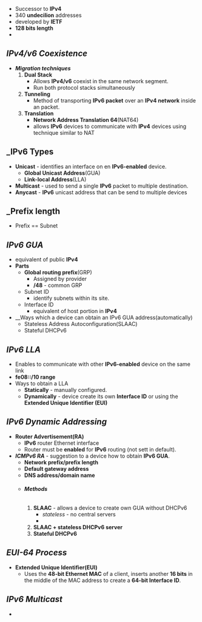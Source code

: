 - Successor to __IPv4__
- 340 __undecilion__ addresses
- developed by __IETF__
- __128 bits length__ 
- 

## ___IPv4/v6 Coexistence___
- ___Migration techniques___
	1. __Dual Stack__
		- Allows __IPv4/v6__ coexist in the same network segment.
		- Run both protocol stacks simultaneously
	2. __Tunneling__
		- Method of transporting __IPv6 packet__ over an __IPv4 network__ inside an packet.
	3. __Translation__
		- __Network Address Translation 64__(NAT64)
		- allows __IPv6__ devices to communicate with __IPv4__ devices using technique similar to NAT


## ___IPv6 Types__
- __Unicast__ - identifies an interface on en __IPv6-enabled__ device.
	- __Global Unicast Address__(GUA)
	- __Link-local Address__(LLA)
- __Multicast__ - used to send a single __IPv6__ packet to multiple destination.
- __Anycast__ - __IPv6__ unicast address that can be send to multiple devices
## ___Prefix length__
- Prefix == Subnet 
## ___IPv6 GUA___
- equivalent of public __IPv4__
- __Parts__
	- __Global routing prefix__(GRP)
		- Assigned by provider
		- __/48__ - common GRP
	- Subnet ID
		- identify subnets within its site.
	- Interface ID
		- equivalent of host portion in __IPv4__
- __Ways which a device can obtain an IPv6 GUA address(automatically)
	- Stateless Address Autoconfiguration(SLAAC)
	- Stateful DHCPv6
## ___IPv6 LLA___
- Enables to communicate with other __IPv6-enabled__ device on the same link
- __fe08::/10 range__
- Ways to obtain a LLA
	- __Statically__ - manually configured.
	- __Dynamically__ - device create its own __Interface ID__ or using the __Extended Unique Identifier (EUI)__ 

## ___IPv6 Dynamic Addressing___
- __Router Advertisement(RA)__
	- __IPv6__ router Ethernet interface
	- Router must be __enabled__ for __IPv6__ routing (not sett in default).
- ___ICMPv6 RA___ - suggestion to a device how to obtain __IPv6 GUA__.
	- __Network prefix/prefix length__
	- __Default gateway address__
	- __DNS address/domain name__
	- ###### ___Methods___
		1. __SLAAC__ - allows a device to create own GUA without DHCPv6
			- _stateless_ - no central servers
			- 
		2. __SLAAC + stateless DHCPv6 server__ 
		3. __Stateful DHCPv6__

## ___EUI-64 Process___
- __Extended Unique Identifier(EUI)__
	- Uses the __48-bit Ethernet MAC__ of a client, inserts another __16 bits__ in the middle of the MAC address to create a __64-bit Interface ID__.

## ___IPv6 Multicast___
- 
